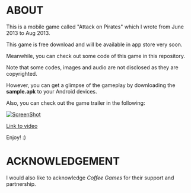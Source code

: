 ABOUT
=====

This is a mobile game called "Attack on Pirates" which I wrote from June 2013 to Aug 2013. 

This game is free download and will be available in app store very soon.

Meanwhile, you can check out some code of this game in this repository.

Note that some codes, images and audio are not disclosed as they are copyrighted.

However, you can get a glimpse of the gameplay by downloading the **sample.apk** to your Android devices.

Also, you can check out the game trailer in the following: 

[![ScreenShot](https://raw.github.com/dyhpoon/game-project/master/youtubeScreenshot.png)](https://www.youtube.com/watch?v=GC4CD5utn_E#action=share/)

[Link to video](https://www.youtube.com/watch?v=GC4CD5utn_E#action=share/)

Enjoy! :)

ACKNOWLEDGEMENT
===============
I would also like to acknowledge *Coffee Games* for their support and partnership.